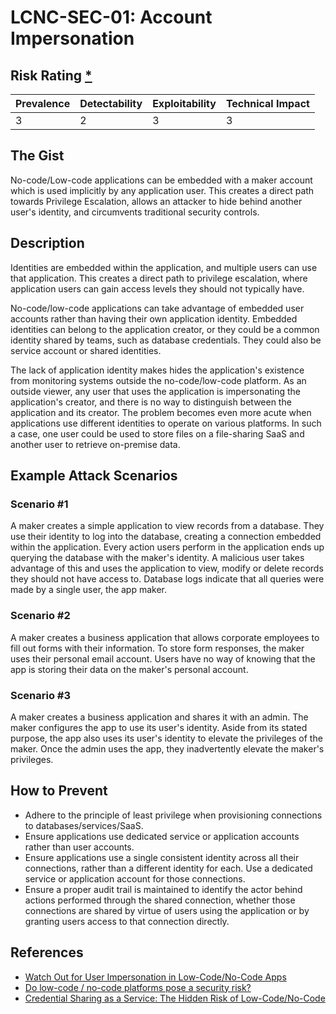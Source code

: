 # LCNC-SEC-01: Account Impersonation

## Risk Rating [*](https://owasp.org/www-project-top-ten/2017/Note_About_Risks)

| Prevalence | Detectability | Exploitability | Technical Impact |
| --- | --- | --- | --- |
| 3 | 2 | 3 | 3 |

## The Gist

No-code/Low-code applications can be embedded with a maker account which is used implicitly by any application user. 
This creates a direct path towards Privilege Escalation, allows an attacker to hide behind another user's identity, and circumvents traditional security controls.

## Description

Identities are embedded within the application, and multiple users can use that application.
This creates a direct path to privilege escalation, where application users can gain access levels they should not typically have.

No-code/low-code applications can take advantage of embedded user accounts rather than having their own application identity.
Embedded identities can belong to the application creator, or they could be a common identity shared by teams, such as database credentials. They could also be service account or shared identities.

The lack of application identity makes hides the application's existence from monitoring systems outside the no-code/low-code platform.
As an outside viewer, any user that uses the application is impersonating the application's creator, and there is no way to distinguish between the application and its creator.
The problem becomes even more acute when applications use different identities to operate on various platforms.
In such a case, one user could be used to store files on a file-sharing SaaS and another user to retrieve on-premise data.

## Example Attack Scenarios

### Scenario #1

A maker creates a simple application to view records from a database.
They use their identity to log into the database, creating a connection embedded within the application.
Every action users perform in the application ends up querying the database with the maker's identity.
A malicious user takes advantage of this and uses the application to view, modify or delete records they should not have access to.
Database logs indicate that all queries were made by a single user, the app maker.

### Scenario #2

A maker creates a business application that allows corporate employees to fill out forms with their information.
To store form responses, the maker uses their personal email account.
Users have no way of knowing that the app is storing their data on the maker's personal account.

### Scenario #3

A maker creates a business application and shares it with an admin.
The maker configures the app to use its user's identity.
Aside from its stated purpose, the app also uses its user's identity to elevate the privileges of the maker.
Once the admin uses the app, they inadvertently elevate the maker's privileges. 

## How to Prevent

- Adhere to the principle of least privilege when provisioning connections to databases/services/SaaS.
- Ensure applications use dedicated service or application accounts rather than user accounts.
- Ensure applications use a single consistent identity across all their connections, rather than a different identity for each. Use a dedicated service or application account for those connections.
- Ensure a proper audit trail is maintained to identify the actor behind actions performed through the shared connection, whether those connections are shared by virtue of users using the application or by granting users access to that connection directly.

## References

- [Watch Out for User Impersonation in Low-Code/No-Code Apps](https://www.darkreading.com/edge-articles/watch-out-for-user-impersonation-in-low-code-no-code-apps)
- [Do low-code / no-code platforms pose a security risk?](https://sdtimes.com/lowcode/do-low-code-no-code-platforms-pose-a-security-risk/)
- [Credential Sharing as a Service: The Hidden Risk of Low-Code/No-Code](https://www.darkreading.com/dr-tech/credential-sharing-as-a-service-hidden-risk-of-low-code-no-code)
